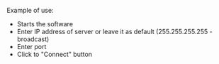 Example of use:
* Starts the software
* Enter IP address of server or leave it as default (255.255.255.255 - broadcast)
* Enter port
* Click to "Connect" button
